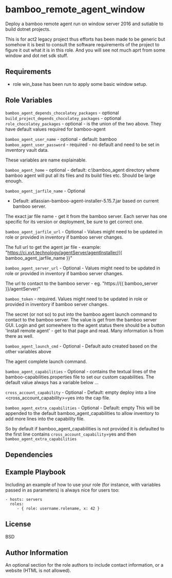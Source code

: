 bamboo_remote_agent_window
=========

Deploy a bamboo remote agent run on window server 2016 and sutiable to build
dotnet projects.

This is for act2 legacy project thus efforts has been made to be generic but
somehow it is best to consult the software requirements of the project to
figure it out what it is in this role. And you will see not much aprt from some
window and dot net sdk stuff.

Requirements
------------

- role win_base has been run to apply some basic window setup.

Role Variables
--------------

`bamboo_agent_depends_chocolatey_packages` - optional
`build_project_depends_chocolatey_packages` - optional
`role_chocolatey_packages` - optional - is the union of the two above. They
 have default values required for bamboo-agent

`bamboo_agent_user_name` - optional - default: bamboo
`bamboo_agent_user_password` - required - no default and need to be set in inventory vault data.

These variables are name explainable.

`bamboo_agent_home` - optional - default: c:\bamboo_agent
 directory where bamboo agent will put all its files and
 its build files etc. Should be large enough.

`bamboo_agent_jarfile_name` - Optional 
 - Default: atlassian-bamboo-agent-installer-5.15.7.jar based on current bamboo server.

 The exact jar file name - get it from the bamboo
 server. Each server has one specific for its version or deployment, be sure to
 get correct one.

`bamboo_agent_jarfile_url` - Optional - Values might need to be updated in role
 or provided in inventory if bamboo server changes.
 
 The full url to get the agent jar file - example:
 "https://ci.xvt.technology/agentServer/agentInstaller/{{ bamboo_agent_jarfile_name }}"

`bamboo_agent_server_url` - Optional - Values might need to be updated in role
 or provided in inventory if bamboo server changes.

 The url to contact to the bamboo server - eg.
 "https://{{ bamboo_server }}/agentServer/"

`bamboo_token` - required. Values might need to be updated in role
 or provided in inventory if bamboo server changes.

 The secret (or not so) to put into the bamboo agent launch
 command to contact to the bamboo server. The value is get from the bamboo
 server GUI. Login and get somewhere to the agent status there should be a
 button 'Install remote agent' - get to that page and read. Many information is
 from there as well.

`bamboo_agent_launch_cmd` - Optional - Default auto created based on the other
 variables above
 
 The agent complete launch command.

`bamboo_agent_capabilities` - Optional - 
 contains the textual lines of the bamboo-capabilities.properties file to set
 our custom capabilities.
 The default value always has a variable below ...

`cross_account_capability` - Optional - Default: empty
 deploy into a line <cross_account_capability>=yes into the cap file.

`bamboo_agent_extra_capabilities` - Optional - Default: empty
 This will be appended to the default
 bamboo_agent_capabilities to allow inventory to add more lines into the
 capability file.

 So by default if bamboo_agent_capabilities is not provided it is defaulted to
 the first line contains `cross_account_capability`=yes and then
 `bamboo_agent_extra_capabilities`

Dependencies
------------


Example Playbook
----------------

Including an example of how to use your role (for instance, with variables passed in as parameters) is always nice for users too:

    - hosts: servers
      roles:
         - { role: username.rolename, x: 42 }

License
-------

BSD

Author Information
------------------

An optional section for the role authors to include contact information, or a website (HTML is not allowed).
